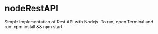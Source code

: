 # nodeRestAPI
Simple Implementation of Rest API with Nodejs. 
To run, 
open Terminal and run: 
npm install && npm start
